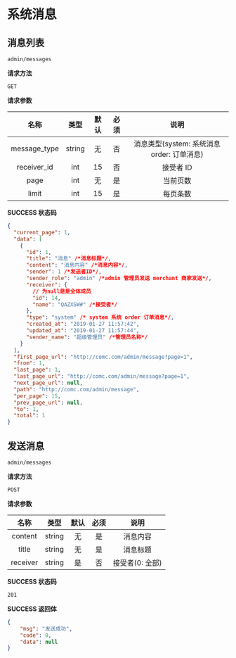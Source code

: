 # 系统消息

## 消息列表

`admin/messages`

**请求方法**

`GET`

**请求参数**

|     名称     |  类型  | 默认 | 必须 |                        说明                         |
| :----------: | :----: | :--: | :--: | :-------------------------------------------------: |
| message_type | string |  无  |  否  |     消息类型(system: 系统消息 order: 订单消息)      |
| receiver_id  |  int   |  15  |  否  |                      接受者 ID                      |
|    page     |  int   |  无  |  是  |                      当前页数                       |
|    limit     |  int   |  15  |  是  |                      每页条数                       |

**SUCCESS 状态码**

```json
{
  "current_page": 1,
  "data": [
    {
      "id": 1,
      "title": "消息" /*消息标题*/,
      "content": "消息内容" /*消息内容*/,
      "sender": 1 /*发送者ID*/,
      "sender_role": "admin" /*admin 管理员发送 merchant 商家发送*/,
      "receiver": {
        // 为null是是全体成员
        "id": 14,
        "name": "QAZXSW#" /*接受者*/
      },
      "type": "system" /* system 系统 order 订单消息*/,
      "created_at": "2019-01-27 11:57:42",
      "updated_at": "2019-01-27 11:57:44",
      "sender_name": "超级管理员" /*管理员名称*/
    }
  ],
  "first_page_url": "http://comc.com/admin/message?page=1",
  "from": 1,
  "last_page": 1,
  "last_page_url": "http://comc.com/admin/message?page=1",
  "next_page_url": null,
  "path": "http://comc.com/admin/message",
  "per_page": 15,
  "prev_page_url": null,
  "to": 1,
  "total": 1
}
```

## 发送消息

`admin/messages`

**请求方法**

`POST`

**请求参数**

|   名称   |  类型  | 默认 | 必须 |      说明       |
| :------: | :----: | :--: | :--: | :-------------: |
| content  | string |  无  |  是  |    消息内容     |
|  title   | string |  无  |  是  |    消息标题     |
| receiver | string |  是  |  否  | 接受者(0: 全部) |

**SUCCESS 状态码**

`201`

**SUCCESS 返回体**

```json
{
    "msg": "发送成功",
    "code": 0,
    "data": null
}
```
